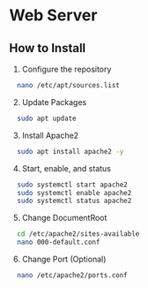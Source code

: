 # Web Server

## How to Install
1. Configure the repository
 ```sh
   nano /etc/apt/sources.list
   ```
2. Update Packages
 ```sh
   sudo apt update
   ```
3. Install Apache2
 ```sh
   sudo apt install apache2 -y
   ```
4. Start, enable, and status
 ```sh
   sudo systemctl start apache2
   sudo systemctl enable apache2
   sudo systemctl status apache2
   ```
5. Change DocumentRoot
 ```sh
   cd /etc/apache2/sites-available
   nano 000-default.conf
   ```
6. Change Port (Optional)
 ```sh
   nano /etc/apache2/ports.conf
   ```
